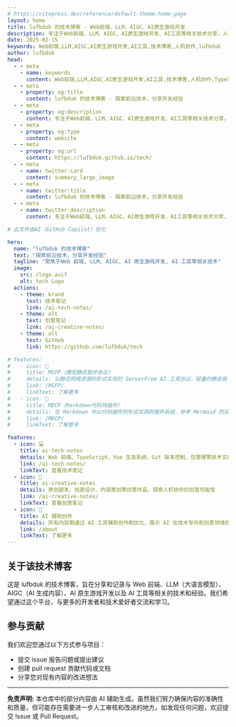 ```yaml
---
# https://vitepress.dev/reference/default-theme-home-page
layout: home
title: lufbduk 的技术博客 - Web前端、LLM、AIGC、AI原生游戏开发
description: 专注于Web前端、LLM、AIGC、AI原生游戏开发、AI工具等相关技术分享，人机协作的技术博客平台
date: 2025-02-15
keywords: Web前端,LLM,AIGC,AI原生游戏开发,AI工具,技术博客,人机协作,lufbduk
author: lufbduk
head:
  - - meta
    - name: keywords
      content: Web前端,LLM,AIGC,AI原生游戏开发,AI工具,技术博客,人机协作,TypeScript,Vue.js,前端开发
  - - meta
    - property: og:title
      content: lufbduk 的技术博客 - 探索前沿技术，分享开发经验
  - - meta
    - property: og:description
      content: 专注于Web前端、LLM、AIGC、AI原生游戏开发、AI工具等相关技术分享，人机协作的技术博客平台
  - - meta
    - property: og:type
      content: website
  - - meta
    - property: og:url
      content: https://lufbduk.github.io/tech/
  - - meta
    - name: twitter:card
      content: summary_large_image
  - - meta
    - name: twitter:title
      content: lufbduk 的技术博客 - 探索前沿技术，分享开发经验
  - - meta
    - name: twitter:description
      content: 专注于Web前端、LLM、AIGC、AI原生游戏开发、AI工具等相关技术分享，人机协作的技术博客平台

# 此文件由AI（GitHub Copilot）优化

hero:
  name: "lufbduk 的技术博客"
  text: "探索前沿技术，分享开发经验"
  tagline: "聚焦于Web 前端, LLM, AIGC, AI 原生游戏开发, AI 工具等相关技术"
  image:
    src: /logo.avif
    alt: tech Logo
  actions:
    - theme: brand
      text: 技术笔记
      link: /ai-tech-notes/
    - theme: alt
      text: 创意笔记
      link: /ai-creative-notes/
    - theme: alt
      text: GitHub
      link: https://github.com/lufbduk/tech

# features:
#   - icon: 🚀
#     title: MSFP（模型静态取件协议）
#     details: 以静态网络资源的形式实现的 ServerFree AI 工具协议，轻量的静态版 MCP 替代品，无需服务器部署
#     link: /MSFP/
#     linkText: 了解更多
#   - icon: 🧩
#     title: MDCP（Markdown代码块插件）
#     details: 在 Markdown 中以代码插件的形式实现的插件系统，参考 Mermaid 的实现原理，是 MDX 的替代方案
#     link: /MDCP/
#     linkText: 了解更多

features:
  - icon: 💻
    title: ai-tech-notes
    details: Web 前端、TypeScript、Vue 生态系统、Git 版本控制、包管理等技术文章，AI 辅助整理优化
    link: /ai-tech-notes/
    linkText: 查看技术笔记
  - icon: 🎨
    title: ai-creative-notes
    details: 原创剧本、创意设计、内容策划等创意作品，探索人机协作的创意可能性
    link: /ai-creative-notes/
    linkText: 查看创意笔记
  - icon: 🤖
    title: AI 辅助创作
    details: 所有内容都通过 AI 工具辅助创作和优化，展示 AI 在技术写作和创意领域的应用
    link: /about
    linkText: 了解更多
---
```


## 关于该技术博客

这是 lufbduk 的技术博客，旨在分享和记录与 Web 前端、LLM（大语言模型）、AIGC（AI 生成内容）、AI 原生游戏开发以及 AI 工具等相关的技术和经验。我们希望通过这个平台，与更多的开发者和技术爱好者交流和学习。

## 参与贡献

我们欢迎您通过以下方式参与项目：

- 提交 issue 报告问题或提出建议
- 创建 pull request 贡献代码或文档
- 分享您对现有内容的改进想法

---

**免责声明:** 本仓库中的部分内容由 AI 辅助生成。虽然我们努力确保内容的准确性和质量，但可能存在需要进一步人工审核和改进的地方。如发现任何问题，欢迎提交 Issue 或 Pull Request。
